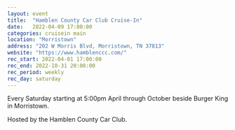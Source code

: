 ```yaml
---
layout: event
title:  "Hamblen County Car Club Cruise-In"
date:   2022-04-09 17:00:00
categories: cruisein main
location: "Morristown"
address: "202 W Morris Blvd, Morristown, TN 37813"
website: "https://www.hamblenccc.com/"
rec_start: 2022-04-01 17:00:00
rec_end: 2022-10-31 20:00:00
rec_period: weekly
rec_day: saturday
---
```


Every Saturday starting at 5:00pm April through October beside Burger King in Morristown.

Hosted by the Hamblen County Car Club.

